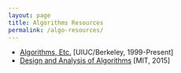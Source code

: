 ```yaml
---
layout: page
title: Algorithms Resources
permalink: /algo-resources/
---
```


* [Algorithms, Etc.](http://jeffe.cs.illinois.edu/teaching/algorithms/) [UIUC/Berkeley, 1999-Present]
* [Design and Analysis of Algorithms](http://ocw.mit.edu/courses/electrical-engineering-and-computer-science/6-046j-design-and-analysis-of-algorithms-spring-2015/index.htm) [MIT, 2015]
